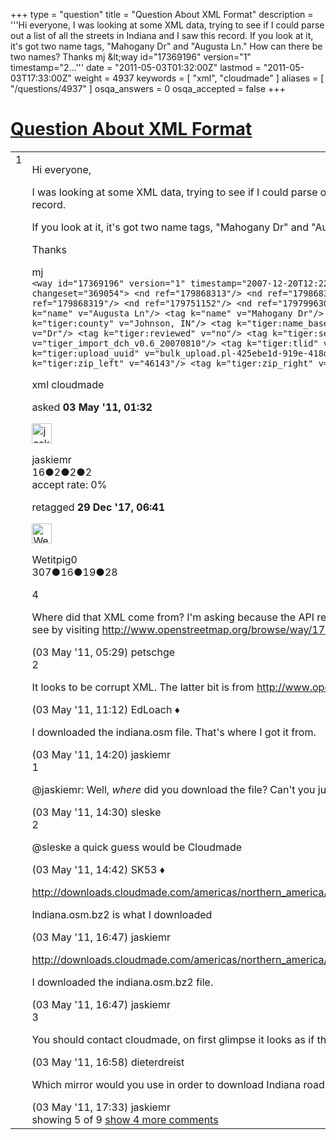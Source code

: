 +++
type = "question"
title = "Question About XML Format"
description = '''Hi everyone,  I was looking at some XML data, trying to see if I could parse out a list of all the streets in Indiana and I saw this record. If you look at it, it&#x27;s got two name tags, &quot;Mahogany Dr&quot; and &quot;Augusta Ln.&quot; How can there be two names? Thanks mj &amp;lt;way id=&quot;17369196&quot; version=&quot;1&quot; timestamp=&quot;2...'''
date = "2011-05-03T01:32:00Z"
lastmod = "2011-05-03T17:33:00Z"
weight = 4937
keywords = [ "xml", "cloudmade" ]
aliases = [ "/questions/4937" ]
osqa_answers = 0
osqa_accepted = false
+++

<div class="headNormal">

# [Question About XML Format](/questions/4937/question-about-xml-format)

</div>

<div id="main-body">

<div id="askform">

<table id="question-table" style="width:100%;">
<colgroup>
<col style="width: 50%" />
<col style="width: 50%" />
</colgroup>
<tbody>
<tr>
<td style="width: 30px; vertical-align: top"><div class="vote-buttons">
<span id="post-4937-upvote" class="ajax-command post-vote up" rel="nofollow" title="I like this post (click again to cancel)"> </span>
<div id="post-4937-score" class="post-score" title="current number of votes">
1
</div>
<span id="post-4937-downvote" class="ajax-command post-vote down" rel="nofollow" title="I dont like this post (click again to cancel)"> </span> <span id="favorite-mark" class="ajax-command favorite-mark" rel="nofollow" title="mark/unmark this question as favorite (click again to cancel)"> </span>
<div id="favorite-count" class="favorite-count">
&#10;</div>
</div></td>
<td><div id="item-right">
<div class="question-body">
<p>Hi everyone,</p>
<p>I was looking at some XML data, trying to see if I could parse out a list of all the streets in Indiana and I saw this record.</p>
<p>If you look at it, it's got two name tags, "Mahogany Dr" and "Augusta Ln." How can there be two names?</p>
<p>Thanks</p>
<p>mj<br />
<code>&lt;way id="17369196" version="1" timestamp="2007-12-20T12:22:13Z" uid="7168" use r="DaveHansenTiger" changeset="369054"&gt; &lt;nd ref="179868313"/&gt; &lt;nd ref="179868315"/&gt; &lt;nd ref="179868317"/&gt; &lt;nd ref="179868319"/&gt; &lt;nd ref="179751152"/&gt; &lt;nd ref="179799630"/&gt; &lt;tag k="highway" v="residential"/&gt; &lt;tag k="name" v="Augusta Ln"/&gt; &lt;tag k="name" v="Mahogany Dr"/&gt; &lt;tag k="tiger:cfcc" v="A41"/&gt; &lt;tag k="tiger:county" v="Johnson, IN"/&gt; &lt;tag k="tiger:name_base" v="Mahogany"/&gt; &lt;tag k="tiger:name_type" v="Dr"/&gt; &lt;tag k="tiger:reviewed" v="no"/&gt; &lt;tag k="tiger:separated" v="no"/&gt; &lt;tag k="tiger:source" v="tiger_import_dch_v0.6_20070810"/&gt; &lt;tag k="tiger:tlid" v="114652027:114652028"/&gt; &lt;tag k="tiger:upload_uuid" v="bulk_upload.pl-425ebe1d-919e-418d-a667-eaf6168 b1c43"/&gt; &lt;tag k="tiger:zip_left" v="46143"/&gt; &lt;tag k="tiger:zip_right" v="46143"/&gt; &lt;/way&gt;</code></p>
</div>
<div id="question-tags" class="tags-container tags">
<span class="post-tag tag-link-xml" rel="tag" title="see questions tagged &#39;xml&#39;">xml</span> <span class="post-tag tag-link-cloudmade" rel="tag" title="see questions tagged &#39;cloudmade&#39;">cloudmade</span>
</div>
<div id="question-controls" class="post-controls">
&#10;</div>
<div class="post-update-info-container">
<div class="post-update-info post-update-info-user">
<p>asked <strong>03 May '11, 01:32</strong></p>
<img src="https://secure.gravatar.com/avatar/91b665b7261ccd0c73a987911c96d95f?s=32&amp;d=identicon&amp;r=g" class="gravatar" width="32" height="32" alt="jaskiemr&#39;s gravatar image" />
<p><span>jaskiemr</span><br />
<span class="score" title="16 reputation points">16</span><span title="2 badges"><span class="badge1">●</span><span class="badgecount">2</span></span><span title="2 badges"><span class="silver">●</span><span class="badgecount">2</span></span><span title="2 badges"><span class="bronze">●</span><span class="badgecount">2</span></span><br />
<span class="accept_rate" title="Rate of the user&#39;s accepted answers">accept rate:</span> <span title="jaskiemr has no accepted answers">0%</span> </br></p>
</div>
<div class="post-update-info post-update-info-edited">
<p><span> retagged <strong>29 Dec '17, 06:41</strong> </span></p>
<img src="https://secure.gravatar.com/avatar/100f8ccde5e9799707a5056f94fe183f?s=32&amp;d=identicon&amp;r=g" class="gravatar" width="32" height="32" alt="Wetitpig0&#39;s gravatar image" />
<p><span>Wetitpig0</span><br />
<span class="score" title="307 reputation points">307</span><span title="16 badges"><span class="badge1">●</span><span class="badgecount">16</span></span><span title="19 badges"><span class="silver">●</span><span class="badgecount">19</span></span><span title="28 badges"><span class="bronze">●</span><span class="badgecount">28</span></span></p>
</div>
</div>
<div id="comments-container-4937" class="comments-container">
<span id="4939"></span>
<div id="comment-4939" class="comment">
<div id="post-4939-score" class="comment-score">
4
</div>
<div class="comment-text">
<p>Where did that XML come from? I'm asking because the API returns only one name tag for that way as you can see by visiting <a href="http://www.openstreetmap.org/browse/way/17369196">http://www.openstreetmap.org/browse/way/17369196</a></p>
</div>
<div id="comment-4939-info" class="comment-info">
<span class="comment-age">(03 May '11, 05:29)</span> <span class="comment-user userinfo">petschge</span>
</div>
</div>
<span id="4947"></span>
<div id="comment-4947" class="comment">
<div id="post-4947-score" class="comment-score">
2
</div>
<div class="comment-text">
<p>It looks to be corrupt XML. The latter bit is from <a href="http://www.openstreetmap.org/browse/way/17395105">http://www.openstreetmap.org/browse/way/17395105</a></p>
</div>
<div id="comment-4947-info" class="comment-info">
<span class="comment-age">(03 May '11, 11:12)</span> <span class="comment-user userinfo">EdLoach ♦</span>
</div>
</div>
<span id="4950"></span>
<div id="comment-4950" class="comment not_top_scorer">
<div id="post-4950-score" class="comment-score">
&#10;</div>
<div class="comment-text">
<p>I downloaded the indiana.osm file. That's where I got it from.</p>
</div>
<div id="comment-4950-info" class="comment-info">
<span class="comment-age">(03 May '11, 14:20)</span> <span class="comment-user userinfo">jaskiemr</span>
</div>
</div>
<span id="4951"></span>
<div id="comment-4951" class="comment">
<div id="post-4951-score" class="comment-score">
1
</div>
<div class="comment-text">
<p><span>@jaskiemr</span>: Well, <em>where</em> did you download the file? Can't you just give us the URL?</p>
</div>
<div id="comment-4951-info" class="comment-info">
<span class="comment-age">(03 May '11, 14:30)</span> <span class="comment-user userinfo">sleske</span>
</div>
</div>
<span id="4952"></span>
<div id="comment-4952" class="comment">
<div id="post-4952-score" class="comment-score">
2
</div>
<div class="comment-text">
<p><span>@sleske</span> a quick guess would be Cloudmade</p>
</div>
<div id="comment-4952-info" class="comment-info">
<span class="comment-age">(03 May '11, 14:42)</span> <span class="comment-user userinfo">SK53 ♦</span>
</div>
</div>
<span id="4960"></span>
<div id="comment-4960" class="comment not_top_scorer">
<div id="post-4960-score" class="comment-score">
&#10;</div>
<div class="comment-text">
<p><a href="http://downloads.cloudmade.com/americas/northern_america/united_states/indiana#downloads_breadcrumbs">http://downloads.cloudmade.com/americas/northern_america/united_states/indiana#downloads_breadcrumbs</a></p>
<p>Indiana.osm.bz2 is what I downloaded</p>
</div>
<div id="comment-4960-info" class="comment-info">
<span class="comment-age">(03 May '11, 16:47)</span> <span class="comment-user userinfo">jaskiemr</span>
</div>
</div>
<span id="4961"></span>
<div id="comment-4961" class="comment not_top_scorer">
<div id="post-4961-score" class="comment-score">
&#10;</div>
<div class="comment-text">
<p><a href="http://downloads.cloudmade.com/americas/northern_america/united_states/indiana#downloads_breadcrumbs">http://downloads.cloudmade.com/americas/northern_america/united_states/indiana#downloads_breadcrumbs</a></p>
<p>I downloaded the indiana.osm.bz2 file.</p>
</div>
<div id="comment-4961-info" class="comment-info">
<span class="comment-age">(03 May '11, 16:47)</span> <span class="comment-user userinfo">jaskiemr</span>
</div>
</div>
<span id="4962"></span>
<div id="comment-4962" class="comment">
<div id="post-4962-score" class="comment-score">
3
</div>
<div class="comment-text">
<p>You should contact cloudmade, on first glimpse it looks as if they have a problem creating the extracts</p>
</div>
<div id="comment-4962-info" class="comment-info">
<span class="comment-age">(03 May '11, 16:58)</span> <span class="comment-user userinfo">dieterdreist</span>
</div>
</div>
<span id="4966"></span>
<div id="comment-4966" class="comment not_top_scorer">
<div id="post-4966-score" class="comment-score">
&#10;</div>
<div class="comment-text">
<p>Which mirror would you use in order to download Indiana roads then?</p>
</div>
<div id="comment-4966-info" class="comment-info">
<span class="comment-age">(03 May '11, 17:33)</span> <span class="comment-user userinfo">jaskiemr</span>
</div>
</div>
</div>
<div id="comment-tools-4937" class="comment-tools">
<span class="comments-showing"> showing 5 of 9 </span> <a href="#" class="show-all-comments-link">show 4 more comments</a>
</div>
<div class="clear">
&#10;</div>
<div id="comment-4937-form-container" class="comment-form-container">
&#10;</div>
<div class="clear">
&#10;</div>
</div></td>
</tr>
</tbody>
</table>

</div>

</div>

